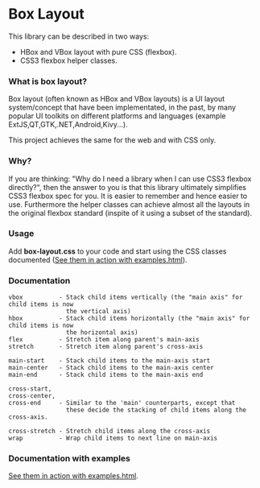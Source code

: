 # Box Layout
This library can be described in two ways:
* HBox and VBox layout with pure CSS (flexbox).
* CSS3 flexbox helper classes.

### What is box layout?
Box layout (often known as HBox and VBox layouts) is a UI layout system/concept that have been implementated, in the past, by many popular UI toolkits on different platforms and languages (example ExtJS,QT,GTK,.NET,Android,Kivy...).

This project achieves the same for the web and with CSS only.

### Why?
If you are thinking: "Why do I need a library when I can use CSS3 flexbox directly?", then the answer to you is that this library ultimately simplifies CSS3 flexbox spec for you. It is easier to remember and hence easier to use. Furthermore the helper classes can achieve almost all the layouts in the original flexbox standard (inspite of it using a subset of the standard).

### Usage

Add **box-layout.css** to your code and start using the CSS classes documented ([See them in action with examples.html](http://munawwar.github.io/box-layout/examples.html)).

### Documentation

```
vbox          - Stack child items vertically (the "main axis" for child items is now
                the vertical axis)
hbox          - Stack child items horizontally (the "main axis" for child items is now
                the horizontal axis)
flex          - Stretch item along parent's main-axis
stretch       - Stretch item along parent's cross-axis

main-start    - Stack child items to the main-axis start
main-center   - Stack child items to the main-axis center
main-end      - Stack child items to the main-axis end

cross-start,
cross-center,
cross-end     - Similar to the 'main' counterparts, except that
                these decide the stacking of child items along the cross-axis.

cross-stretch - Stretch child items along the cross-axis
wrap          - Wrap child items to next line on main-axis
```

### Documentation with examples
[See them in action with examples.html](http://munawwar.github.io/box-layout/examples.html).
